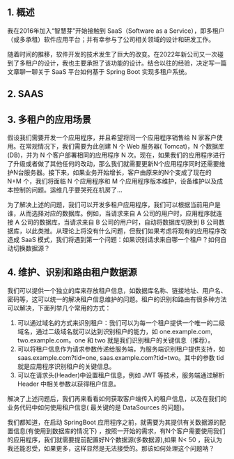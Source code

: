 ## 1. 概述

我在2016年加入“智慧芽”开始接触到 SaaS（Software as a Service），即多租户（或多承租）软件应用平台；并有幸参与了公司相关领域的设计和研发工作。

随着时间的推移，软件开发的技术发生了巨大的改变。在2022年新公司又一次碰到了多租户的设计，我也主要承担了该功能的设计。结合以往的经验，决定写一篇文章聊一聊关于
SaaS 平台如何基于 Spring Boot 实现多租户系统。

## 2. SAAS

## 3. 多租户的应用场景

假设我们需要开发一个应用程序，并且希望将同一个应用程序销售给 N 家客户使用。在常规情况下，我们需要为此创建 N 个 Web 服务器(
Tomcat)，N 个数据库(DB)，并为 N 个客户部署相同的应用程序 N
次。现在，如果我们的应用程序进行了升级或者做了其他任何的改动，那么我们就需要更新N个应用程序同时还需要维护N台服务器。接下来，如果业务开始增长，客户由原来的N个变成了现在的
N+M 个，我们将面临 N 个应用程序和 M 个应用程序版本维护，设备维护以及成本控制的问题。运维几乎要哭死在机房了…

为了解决上述的问题，我们可以开发多租户应用程序，我们可以根据当前用户是谁，从而选择对应的数据库。例如，当请求来自 A
公司的用户时，应用程序就连接 A 公司的数据库，当请求来自 B 公司的用户时，自动将数据库切换到 B
公司数据库，以此类推。从理论上将没有什么问题，但我们如果考虑将现有的应用程序改造成 SaaS
模式，我们将遇到第一个问题：如果识别请求来自哪一个租户？如何自动切换数据源？

## 4. 维护、识别和路由租户数据源

我们可以提供一个独立的库来存放租户信息，如数据库名称、链接地址、用户名、密码等，这可以统一的解决租户信息维护的问题。租户的识别和路由有很多种方法可以解决，下面列举几个常用的方式：

1. 可以通过域名的方式来识别租户：我们可以为每一个租户提供一个唯一的二级域名，通过二级域名就可以达到识别租户的能力，如
   one.example.com, two.example.com。one 和 two 就是我们识别租户的关键信息（推荐）。
2. 可以将租户信息作为请求参数传递给服务端，为服务端识别租户提供支持，如 saas.example.com?tid=one,
   saas.example.com?tid=two。其中的参数 tid 就是应用程序识别租户的关键信息。
3. 可以在请求头(Header)中设置租户信息，例如 JWT 等技术，服务端通过解析 Header 中相关参数以获得租户信息。

解决了上述问题后，我们再来看看如何获取客户端传入的租户信息，以及在我们的业务代码中如何使用租户信息(
最关键的是 DataSources 的问题)。

我们都知道，在启动 SpringBoot 应用程序之前，就需要为其提供有关数据源的配置信息(有使用到数据库的情况下)
，按照一开始的需求，有N个客户需要使用我们的应用程序，我们就需要提前配置好N个数据源(多数据源),如果 N<
50 ，我认为我还能忍受，如果更多，这样显然是无法接受的。那该如何处理这个问题呐？


